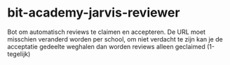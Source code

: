 # bit-academy-jarvis-reviewer
Bot om automatisch reviews te claimen en accepteren.
De URL moet misschien veranderd worden per school, om niet verdacht te zijn kan je de acceptatie gedeelte weghalen dan worden reviews alleen geclaimed (1-tegelijk)
